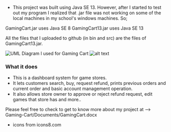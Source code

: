 * This project was built using Java SE 13. However, after I started to test out my program I realized that .jar file was not working on some of the local machines in my school's  windows machines. So;

GamingCart.jar uses Java SE 8
GamingCart13.jar uses Java SE 13

All the files that I uploaded to github (in bin and src) are the files of GamingCart13.jar.

![UML Diagram I used for Gaming Cart](“https://raw.githubusercontent.com/oucar/Gaming-Cart/master/Documents/diagram.png”)
![alt text](https://github.com/oucar/Gaming-Cart/Documents/diagram.png?raw=true)

### What it does

* This is a dashboard system for game stores.
* It lets customers search, buy, request refund, prints previous orders and current order and basic account management operation.
* It also allows store owner to approve or reject refund request, edit games that store has and more..

Please feel free to check to get to know more about my project at --> Gaming-Cart/Documents/GamingCart.docx


* icons from icons8.com
